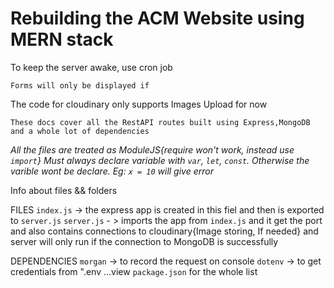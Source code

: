 # Rebuilding the ACM Website using MERN stack

To keep the server awake, use cron job

`Forms will only be displayed if `

The code for cloudinary only supports Images Upload for now

`These docs cover all the RestAPI routes built using Express,MongoDB and a whole lot of dependencies`

*All the files are treated as ModuleJS{require won't work, instead use `import`}*
*Must always declare variable with `var`, `let`, `const`. Otherwise the varible wont be declare. Eg: `x = 10` will give error*

Info about files && folders

FILES
`index.js` -> the express app is created in this fiel and then is exported to `server.js`
`server.js` - > imports the app from `index.js` and it get the port and also contains connections to cloudinary{Image storing, If needed} and server will only run if the connection to MongoDB is successfully

DEPENDENCIES
`morgan` -> to record the request on console
`dotenv` -> to get credentials from ".env
    ...view `package.json` for the whole list




